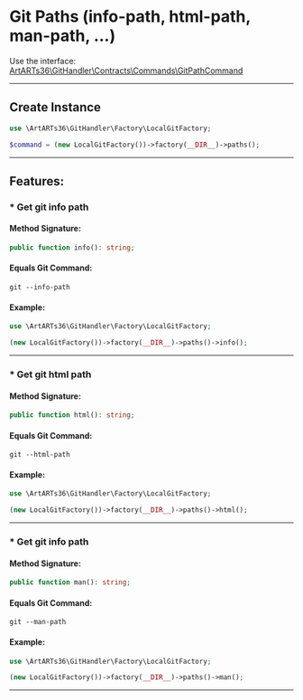 # Git Paths (info-path, html-path, man-path, ...)

Use the interface: [ArtARTs36\GitHandler\Contracts\Commands\GitPathCommand](../src/Contracts/Commands/GitPathCommand.php)

---

## Create Instance

```php
use \ArtARTs36\GitHandler\Factory\LocalGitFactory;

$command = (new LocalGitFactory())->factory(__DIR__)->paths();
```

---

## Features:

### * Get git info path

#### Method Signature:



```php
public function info(): string;
```

#### Equals Git Command:

`git --info-path`

#### Example:

```php
use \ArtARTs36\GitHandler\Factory\LocalGitFactory;

(new LocalGitFactory())->factory(__DIR__)->paths()->info();
```

---
### * Get git html path

#### Method Signature:



```php
public function html(): string;
```

#### Equals Git Command:

`git --html-path`

#### Example:

```php
use \ArtARTs36\GitHandler\Factory\LocalGitFactory;

(new LocalGitFactory())->factory(__DIR__)->paths()->html();
```

---
### * Get git info path

#### Method Signature:



```php
public function man(): string;
```

#### Equals Git Command:

`git --man-path`

#### Example:

```php
use \ArtARTs36\GitHandler\Factory\LocalGitFactory;

(new LocalGitFactory())->factory(__DIR__)->paths()->man();
```

---
